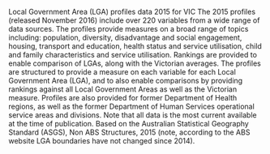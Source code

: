 Local Government Area (LGA) profiles data 2015 for VIC
The 2015 profiles (released November 2016) include over 220 variables from a wide range of data sources. The profiles provide measures on a broad range of topics including: population, diversity, disadvantage and social engagement, housing, transport and education, health status and service utilisation, child and family characteristics and service utilisation. Rankings are provided to enable comparison of LGAs, along with the Victorian averages. The profiles are structured to provide a measure on each variable for each Local Government Area (LGA), and to also enable comparisons by providing rankings against all Local Government Areas as well as the Victorian measure. Profiles are also provided for former Department of Health regions, as well as the former Department of Human Services operational service areas and divisions. Note that all data is the most current available at the time of publication. Based on the Australian Statistical Geography Standard (ASGS), Non ABS Structures, 2015 (note, according to the ABS website LGA boundaries have not changed since 2014).